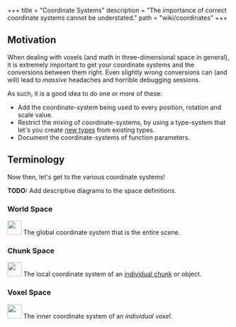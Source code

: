 +++
title = "Coordinate Systems"
description = "The importance of correct coordinate systems cannot be understated."
path = "wiki/coordinates"
+++

## Motivation

When dealing with voxels (and math in three-dimensional space in general), it is extremely important to get your coordinate systems and the conversions between them right. Even slightly wrong conversions can (and will) lead to *massive* headaches and horrible debugging sessions.

As such, it is a good idea to do one or more of these:

- Add the coordinate-system being used to every position, rotation and scale value.
- Restrict the mixing of coordinate-systems, by using a type-system that let's you create [new types](https://www.worthe-it.co.za/blog/2020-10-31-newtype-pattern-in-rust.html) from existing types.
- Document the coordinate-systems of function parameters.

## Terminology

Now then, let's get to the various coordinate systems!

**TODO:** Add descriptive diagrams to the space definitions.

### World Space

<img src="/favicon-32x32.png" width=32></img>
The global coordinate system that is the entire scene.

### Chunk Space

<img src="/favicon-32x32.png" width=32></img>
The local coordinate system of an [individual chunk](/wiki/datastructures/chunking) or object.

### Voxel Space

<img src="/favicon-32x32.png" width=32></img>
The inner coordinate system of an *individual voxel*.
